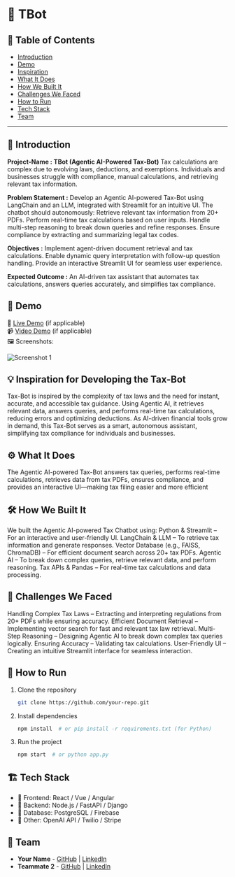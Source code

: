 # 🚀 TBot

## 📌 Table of Contents
- [Introduction](#introduction)
- [Demo](#demo)
- [Inspiration](#inspiration)
- [What It Does](#what-it-does)
- [How We Built It](#how-we-built-it)
- [Challenges We Faced](#challenges-we-faced)
- [How to Run](#how-to-run)
- [Tech Stack](#tech-stack)
- [Team](#team)

---

## 🎯 Introduction
**Project-Name : TBot (Agentic AI-Powered Tax-Bot)**
Tax calculations are complex due to evolving laws, deductions, and exemptions. Individuals and businesses struggle with compliance, manual calculations, and retrieving relevant tax information.

**Problem Statement :**
Develop an Agentic AI-powered Tax-Bot using LangChain and an LLM, integrated with Streamlit for an intuitive UI. The chatbot should autonomously:
Retrieve relevant tax information from 20+ PDFs.
Perform real-time tax calculations based on user inputs.
Handle multi-step reasoning to break down queries and refine responses.
Ensure compliance by extracting and summarizing legal tax codes.

**Objectives :**
Implement agent-driven document retrieval and tax calculations.
Enable dynamic query interpretation with follow-up question handling.
Provide an interactive Streamlit UI for seamless user experience.

**Expected Outcome :**
An AI-driven tax assistant that automates tax calculations, answers queries accurately, and simplifies tax compliance.

## 🎥 Demo
🔗 [Live Demo](#) (if applicable)  
📹 [Video Demo](#) (if applicable)  
🖼️ Screenshots:

![Screenshot 1](link-to-image)

## 💡 Inspiration for Developing the Tax-Bot

Tax-Bot is inspired by the complexity of tax laws and the need for instant, accurate, and accessible tax guidance. Using Agentic AI, it retrieves relevant data, answers queries, and performs real-time tax calculations, reducing errors and optimizing deductions. As AI-driven financial tools grow in demand, this Tax-Bot serves as a smart, autonomous assistant, simplifying tax compliance for individuals and businesses.

## ⚙️ What It Does
The Agentic AI-powered Tax-Bot answers tax queries, performs real-time calculations, retrieves data from tax PDFs, ensures compliance, and provides an interactive UI—making tax filing easier and more efficient

## 🛠️ How We Built It
We built the Agentic AI-powered Tax Chatbot using:
Python & Streamlit – For an interactive and user-friendly UI.
LangChain & LLM – To retrieve tax information and generate responses.
Vector Database (e.g., FAISS, ChromaDB) – For efficient document search across 20+ tax PDFs.
Agentic AI – To break down complex queries, retrieve relevant data, and perform reasoning.
Tax APIs & Pandas – For real-time tax calculations and data processing.

## 🚧 Challenges We Faced
Handling Complex Tax Laws – Extracting and interpreting regulations from 20+ PDFs while ensuring accuracy.
Efficient Document Retrieval – Implementing vector search for fast and relevant tax law retrieval.
Multi-Step Reasoning – Designing Agentic AI to break down complex tax queries logically.
Ensuring Accuracy – Validating tax calculations.
User-Friendly UI – Creating an intuitive Streamlit interface for seamless interaction.

## 🏃 How to Run
1. Clone the repository  
   ```sh
   git clone https://github.com/your-repo.git
   ```
2. Install dependencies  
   ```sh
   npm install  # or pip install -r requirements.txt (for Python)
   ```
3. Run the project  
   ```sh
   npm start  # or python app.py
   ```

## 🏗️ Tech Stack
- 🔹 Frontend: React / Vue / Angular
- 🔹 Backend: Node.js / FastAPI / Django
- 🔹 Database: PostgreSQL / Firebase
- 🔹 Other: OpenAI API / Twilio / Stripe

## 👥 Team
- **Your Name** - [GitHub](#) | [LinkedIn](#)
- **Teammate 2** - [GitHub](#) | [LinkedIn](#)
